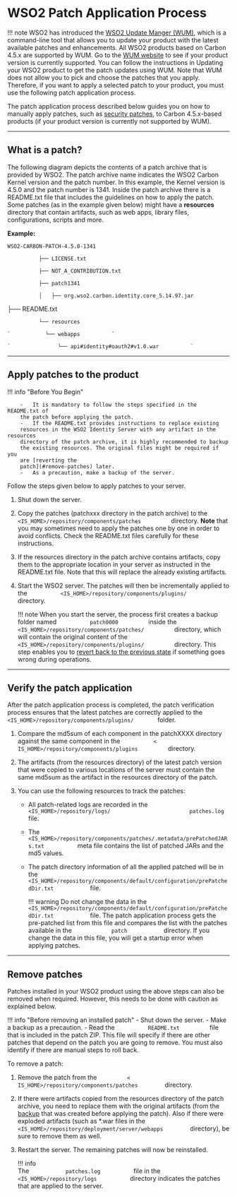 # WSO2 Patch Application Process

!!! note WSO2 has introduced the
	[WSO2 Update Manger (WUM)](https://wso2.com/updates/wum), which is a
	command-line tool that allows you to update your product with the latest
	available patches and enhancements. All WSO2 products based on Carbon
	4.5.x are supported by WUM. Go to the
	[WUM website](https://wso2.com/updates/wum) to see if your product
	version is currently supported. You can follow the instructions in
	Updating your WSO2 product to get the patch updates using WUM. Note that
	WUM does not allow you to pick and choose the patches that you apply.
	Therefore, if you want to apply a selected patch to your product, you
	must use the following patch application process.
    
The patch application process described below guides you on how to
manually apply patches, such as [security
patches](https://wso2.com/security-patch-releases/), to Carbon
4.5.x-based products (if your product version is currently not supported
by WUM).

---

## What is a patch?

The following diagram depicts the contents of a patch archive that is
provided by WSO2. The patch archive name indicates the WSO2 Carbon
Kernel version and the patch number. In this example, the Kernel version
is 4.5.0 and the patch number is 1341. Inside the patch archive there is
a README.txt file that includes the guidelines on how to apply the
patch. Some patches (as in the example given below) might have a
**resources** directory that contain artifacts, such as web apps,
library files, configurations, scripts and more.

**Example:**

` WSO2-CARBON-PATCH-4.5.0-1341 `

`           ├── LICENSE.txt          `

`           ├── NOT_A_CONTRIBUTION.txt          `

`           ├── patch1341          `

`           │   ├── org.wso2.carbon.identity.core_5.14.97.jar          `


├── README.txt

`           └── resources          `

    `           └── webapps          `
    
    `               └── api#identity#oauth2#v1.0.war          `

---

## Apply patches to the product

!!! info "Before You Begin"

        -   It is mandatory to follow the steps specified in the README.txt of
        the patch before applying the patch.
        -   If the README.txt provides instructions to replace existing
        resources in the WSO2 Identity Server with any artifact in the resources
        directory of the patch archive, it is highly recommended to backup
        the existing resources. The original files might be required if you
        are [reverting the
        patch](#remove-patches) later.  
        -   As a precaution, make a backup of the server.

Follow the steps given below to apply patches to your server.

1.  Shut down the server.
2.  Copy the patches (patchxxx directory in the patch archive) to the
    `           <IS_HOME>/repository/components/patches          `
    directory. **Note** that you may sometimes need to apply the patches
    one by one in order to avoid conflicts. Check the README.txt files
    carefully for these instructions.  

3.  If the resources directory in the patch archive contains artifacts,
    copy them to the appropriate location in your server as instructed
    in the README.txt file. Note that this will replace the already
    existing artifacts.
4.  Start the WSO2 server. The patches will then be incrementally
    applied to the
    `           <IS_HOME>/repository/components/plugins/          `
    directory.  

    !!! note
        When you start the server, the process first creates a backup folder
        named `           patch0000          ` inside the
        `           <IS_HOME>/repository/components/patches/          `
        directory, which will contain the original content of the
        `           <IS_HOME>/repository/components/plugins/          `
        directory. This step enables you to [revert back to the previous
        state](#remove-patches) if something
        goes wrong during operations.
    
---

## Verify the patch application

After the patch application process is completed, the patch verification
process ensures that the latest patches are correctly applied to the
`         <IS_HOME>/repository/components/plugins/        ` folder.

1.  Compare the md5sum of each component in the patchXXXX directory
    against the same component in the
    `           <           IS_HOME>/repository/components/plugins          `
    directory.

2.  The artifacts (from the resources directory) of the latest patch
    version that were copied to various locations of the server must
    contain the same md5sum as the artifact in the resources directory
    of the patch.
3.  You can use the following resources to track the patches:  
    -   All patch-related logs are recorded in the
        `            <IS_HOME>/repository/logs/                         patches.log            `
        file.
    -   The
        `            <IS_HOME>/repository/components/patches/.metadata/prePatchedJARs.txt           `
        meta file contains the list of patched JARs and the md5 values.
    -   The patch directory information of all the applied patched will
        be in the
        `             <IS_HOME>/repository/components/default/configuration/prePatchedDir.txt            `
        file.  

        !!! warning
                Do not change the data in the
                `             <IS_HOME>/repository/components/default/configuration/prePatchedDir.txt            `
                file. The patch application process gets the pre-patched list
                from this file and compares the list with the patches available
                in the `             patch            ` directory. If you change
                the data in this file, you will get a startup error when
                applying patches.
        
---

## Remove patches

Patches installed in your WSO2 product using the above steps can also be
removed when required. However, this needs to be done with caution as
explained below.

!!! info "Before removing an installed patch"
        -   Shut down the server.
        -   Make a backup as a precaution.
        -   Read the `           README.txt          ` file that is included in
        the patch ZIP. This file will specify if there are other patches
        that depend on the patch you are going to remove. You must also
        identify if there are manual steps to roll back.

To remove a patch:

1.  Remove the patch from the `          <         `
    `          IS_HOME>/repository/components/patches         `
    directory.
2.  If there were artifacts copied from the resources directory of the
    patch archive, you need to replace them with the original artifacts
    (from the [backup](#apply-patches-to-the-product) that was
    created before applying the patch). Also if there were exploded
    artifacts (such as \*.war files in the
    `          <IS_HOME>/repository/deployment/server/webapps         `
    directory), be sure to remove them as well.  
3.  Restart the server. The remaining patches will now be reinstalled.  

    !!! info     
		The `            patches.log           ` file in the
		`            <IS_HOME>/repository/logs           ` directory indicates
		the patches that are applied to the server.
